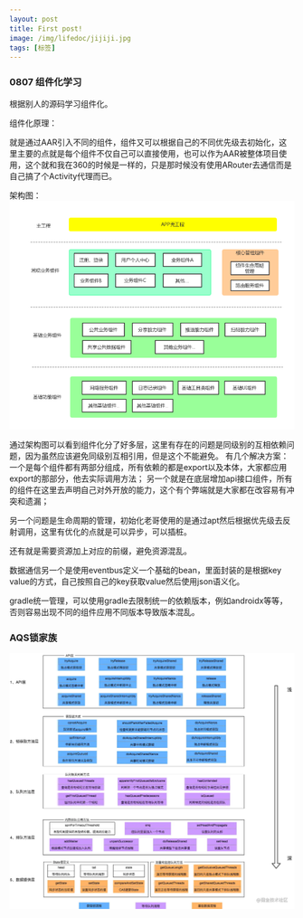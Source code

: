 ```yaml
---
layout: post
title: First post!
image: /img/lifedoc/jijiji.jpg
tags: [标签]
---
```


### 0807 组件化学习

根据别人的源码学习组件化。

组件化原理：

就是通过AAR引入不同的组件，组件又可以根据自己的不同优先级去初始化，这里主要的点就是每个组件不仅自己可以直接使用，也可以作为AAR被整体项目使用，这个就和我在360的时候是一样的，只是那时候没有使用ARouter去通信而是自己搞了个Activity代理而已。

架构图：
![组件化架构图](https://raw.githubusercontent.com/Pjex/images/master/compnent.png)

通过架构图可以看到组件化分了好多层，这里有存在的问题是同级别的互相依赖问题，因为虽然应该避免同级别互相引用，但是这个不能避免。
有几个解决方案：
一个是每个组件都有两部分组成，所有依赖的都是export以及本体，大家都应用export的那部分，他去实际调用方法；
另一个就是在底层增加api接口组件，所有的组件在这里去声明自己对外开放的能力，这个有个弊端就是大家都在改容易有冲突和遗漏；

另一个问题是生命周期的管理，初始化老哥使用的是通过apt然后根据优先级去反射调用，这里有优化的点就是可以异步，可以插桩。

还有就是需要资源加上对应的前缀，避免资源混乱。

数据通信另一个是使用eventbus定义一个基础的bean，里面封装的是根据key value的方式，自己按照自己的key获取value然后使用json语义化。

gradle统一管理，可以使用gradle去限制统一的依赖版本，例如androidx等等，否则容易出现不同的组件应用不同版本导致版本混乱。


### AQS锁家族

![锁结构](https://raw.githubusercontent.com/Pjex/images/master/20210807190956.png)


